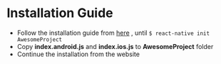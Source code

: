 # Installation Guide
  - Follow the installation guide from [here](https://facebook.github.io/react-native/docs/getting-started.html#content) , until ```$ react-native init AwesomeProject```
  - Copy **index.android.js** and **index.ios.js** to **AwesomeProject** folder
  - Continue the installation from the website
